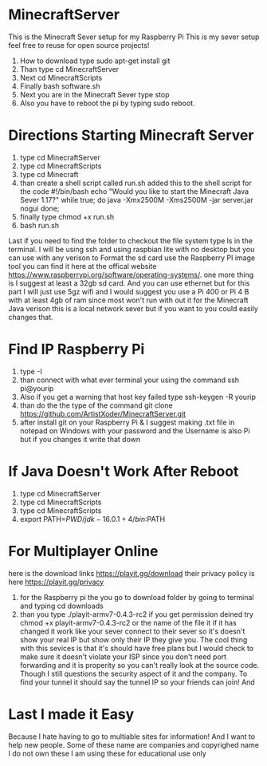 # MinecraftServer
This is the Minecraft Sever setup for my Raspberry Pi 
This is my sever setup feel free to reuse for open source projects!
1) How to download type sudo apt-get install git 
2) Than type cd MinecraftServer
3) Next cd MinecraftScripts
4) Finally bash software.sh 
5) Next you are in the Minecraft Sever type stop 
6) Also you have to reboot the pi by typing sudo reboot.

# Directions Starting Minecraft Server 
1) type cd MinecraftServer
2) type cd MinecraftScripts
3) type cd Minecraft
4) than create a shell script called run.sh 
added this to the shell script for the code 
#!/bin/bash
echo "Would you like to start the Minecraft Java Sever 1.17?"
while true;
do
 java -Xmx2500M -Xms2500M -jar server.jar nogui
done;
6) finally type chmod +x run.sh
7) bash run.sh

Last if you need to find the folder to checkout the file system type ls in the terminal. I will be using ssh and using raspbian lite with no desktop but you can use with any verison
to Format the sd card use the Raspberry PI image tool you can find it here at the offical website https://www.raspberrypi.org/software/operating-systems/.
one more thing is I suggest at least a 32gb sd card. And you can use ethernet but for this part I will just use 5gz wifi and I would suggest you use a Pi 400 or Pi 4 B with at least 4gb of ram since most won't run with out it for the Minecraft Java verison this is a local network sever but if you want to you could easily changes that.

# Find IP Raspberry Pi 
1) type -I 
2) than connect with what ever terminal your using  the command ssh pi@yourip 
3) Also if you get a warning that host key failed type ssh-keygen -R yourip 
4) than do the the type of the command git clone https://github.com/ArtistXoder/MinecraftServer.git
5) after install git on your Raspberry Pi & I suggest making .txt file in notepad on Windows with your password and the Username is also Pi but if you changes it write that down

# If Java Doesn't Work After Reboot 
1) type cd MinecraftServer
2) type cd MinecraftScripts
3) type cd MinecraftScripts
4) export PATH=$PWD/jdk-16.0.1+4/bin:$PATH

# For Multiplayer Online 
here is the download links https://playit.gg/download
their privacy policy is here https://playit.gg/privacy 

1) for the Raspberry pi the you go to download folder by going to terminal and typing cd downloads
2) than you type ./playit-armv7-0.4.3-rc2 if you get permission deined try chmod +x playit-armv7-0.4.3-rc2 or the name of the file it if it has changed 
it work like your sever connect to their sever so it's doesn't show your real IP but show only their IP they give you. The cool thing with this sevices is that it's should have free plans but I would check to make sure it doesn't violate your ISP since you don't need port forwarding and it is properity so you can't really look at the source code. Though I still questions the security aspect of it and the company. To find your tunnel it should say the tunnel IP so your friends can join! And 

# Last I made it Easy 
Because I hate having to go to multiable sites for information! And I want to help new people.
Some of these name are companies and copyrighed name I do not own these I am using these for educational use only 

